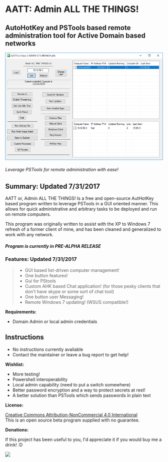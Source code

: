 AATT: Admin ALL THE THINGS! 
=============
## AutoHotKey and PSTools based remote administration tool for Active Domain based networks

![alt text](https://raw.githubusercontent.com/fiveseven808/Admin-ALL-THE-THINGS/master/Screens/main_screen.png "Welcome to ALL THE THINGS!")

###### Leverage PSTools for remote administration with ease! 

## Summary: Updated 7/31/2017
AATT or, Admin ALL THE THINGS! Is a free and open-source AutHotKey based program written to leverage PSTools in a GUI oriented manner. This allows for quick administrative and arbitrary tasks to be deployed and run on remote computers. 

This program was originally written to assist with the XP to Windows 7 refresh of a former client of mine, and has been cleaned and generalized to work with any network. 

##### Program is currently in PRE-ALPHA RELEASE


### Features: Updated 7/31/2017

>  * GUI based list-driven computer management! 
>  * One button features!
>  * Gui for PStools
>  * Custom AHK based Chat application! (for those pesky clients that don't have skype or some sort of chat tool)
>  * One button user Messaging! 
>  * Remote Windows 7 updating! (WSUS compatible!)



**Requirements:**

  * Domain Admin or local admin credentials

## Instructions

  * No instructions currently avaliable 
  * Contact the maintainer or leave a bug report to get help! 


**Wishlist:**

  * More testing! 
  * Powershell interoperability
  * Local admin capability (need to put a switch somewhere) 
  * Better password encryption and a way to protect secrets at rest!
  * A better solution than PSTools which sends passwords in plain text
  



**License:**

[Creative Commons Attribution-NonCommercial 4.0 International ](https://creativecommons.org/licenses/by-nc/4.0/)  
This is an open source beta program supplied with no guarantee.

**Donations:**

If this project has been useful to you, I'd appreciate it if you would buy me a drink! :D

[![](https://www.paypalobjects.com/en_US/i/btn/btn_donateCC_LG.gif)](https://www.paypal.com/cgi-bin/webscr?cmd=_s-xclick&hosted_button_id=7V4SEHWVDNQL6)
